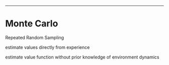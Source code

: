 
---

# Monte Carlo

Repeated Random Sampling

estimate values directly from experience

estimate value function without prior knowledge of environment dynamics